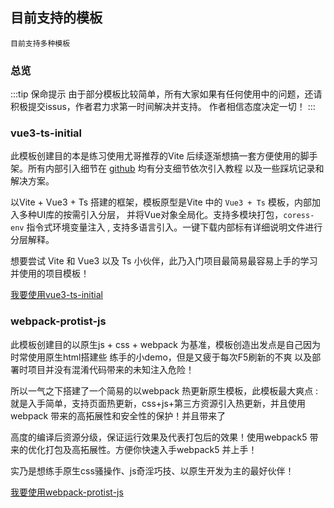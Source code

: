 ## 目前支持的模板
    目前支持多种模板
### 总览
   :::tip 保命提示
   由于部分模板比较简单，所有大家如果有任何使用中的问题，还请积极提交issus，作者君力求第一时间解决并支持。
   作者相信态度决定一切！
   :::

### vue3-ts-initial
   此模板创建目的本是练习使用尤哥推荐的Vite 后续逐渐想搞一套方便使用的脚手架。所有内部引入细节在 [github](https://github.com/wushijiang13/vue3-vite-cli) 均有分支细节依次引入教程
   以及一些踩坑记录和解决方案。
   
   以Vite + Vue3 + Ts 搭建的框架，模板原型是Vite 中的 `Vue3 + Ts` 模板，内部加入多种UI库的按需引入分层，
   并将Vue对象全局化。支持多模块打包，`coress-env` 指令式环境变量注入 , 支持多语言引入。一键下载内部标有详细说明文件进行分层解释。  
   
   想要尝试 Vite 和 Vue3 以及 Ts 小伙伴，此乃入门项目最简易最容易上手的学习并使用的项目模板！ 
   
   [我要使用vue3-ts-initial](http://wushijiang.cn/vue3-vite-cli/template/template-vue3-ts-initial.html)

### webpack-protist-js

   此模板创建目的以原生js + css + webpack 为基准，模板创造出发点是自己因为时常使用原生html搭建些 练手的小demo，但是又疲于每次F5刷新的不爽 以及部署时项目并没有混淆代码带来的未知注入危险！
   
   所以一气之下搭建了一个简易的以webpack 热更新原生模板，此模板最大爽点 : 就是入手简单，支持页面热更新，css+js+第三方资源引入热更新，并且使用webpack 带来的高拓展性和安全性的保护！并且带来了
   
   高度的编译后资源分级，保证运行效果及代表打包后的效果！使用webpack5 带来的优化打包及高拓展性。方便你快速入手webpack5 并上手！
     
   实乃是想练手原生css骚操作、js奇淫巧技、以原生开发为主的最好伙伴！
    
   [我要使用webpack-protist-js](http://wushijiang.cn/vue3-vite-cli/template/template-webpack-protist-js.html)


